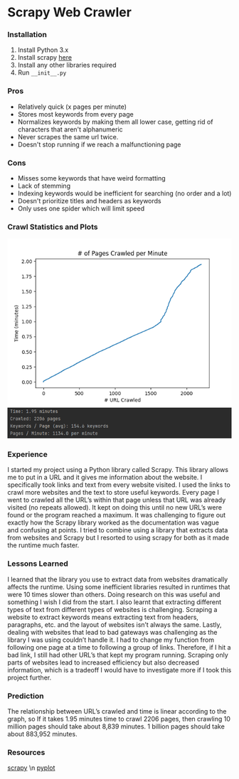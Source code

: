 # Scrapy Web Crawler

### Installation
1. Install Python 3.x
2. Install scrapy [here](https://docs.scrapy.org/en/latest/intro/install.html)
3. Install any other libraries required
4. Run ```__init__.py```

### Pros
* Relatively quick (x pages per minute)
* Stores most keywords from every page
* Normalizes keywords by making them all lower case, getting rid of characters that aren't alphanumeric
* Never scrapes the same url twice.
* Doesn't stop running if we reach a malfunctioning page


### Cons
* Misses some keywords that have weird formatting
* Lack of stemming
* Indexing keywords would be inefficient for searching (no order and a lot)
* Doesn't prioritize titles and headers as keywords
* Only uses one spider which will limit speed

### Crawl Statistics and Plots
![plot](web_crawler/images/4675_plot.png)
![stats](web_crawler/images/4675_stats.PNG)

### Experience
I started my project using a Python library called Scrapy. This library allows me to put in a URL and it gives me information about the website. I specifically took links and text from every website visited. I used the links to crawl more websites and the text to store useful keywords. Every page I went to crawled all the URL’s within that page unless that URL was already visited (no repeats allowed). It kept on doing this until no new URL’s were found or the program reached a maximum. It was challenging to figure out exactly how the Scrapy library worked as the documentation was vague and confusing at points. I tried to combine using a library that extracts data from websites and Scrapy but I resorted to using scrapy for both as it made the runtime much faster.

### Lessons Learned
I learned that the library you use to extract data from websites dramatically affects the runtime. Using some inefficient libraries resulted in runtimes that were 10 times slower than others. Doing research on this was useful and something I wish I did from the start. I also learnt that extracting different types of text from different types of websites is challenging. Scraping a website to extract keywords means extracting text from headers, paragraphs, etc. and the layout of websites isn’t always the same. Lastly, dealing with websites that lead to bad gateways was challenging as the library I was using couldn’t handle it. I had to change my function from following one page at a time to following a group of links. Therefore, if I hit a bad link, I still had other URL’s that kept my program running. Scraping only parts of websites lead to increased efficiency but also decreased information, which is a tradeoff I would have to investigate more if I took this project further.

### Prediction
The relationship between URL’s crawled and time is linear according to the graph, so If it takes 1.95 minutes time to crawl 2206 pages, then crawling 10 million pages should take about 8,839 minutes. 1 billion pages should take about 883,952 minutes.

### Resources
[scrapy](https://scrapy.org/) \n
[pyplot](https://matplotlib.org/stable/index.html)

